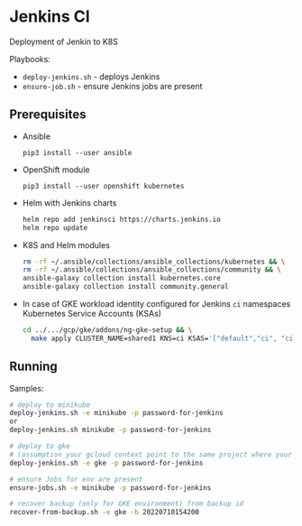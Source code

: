 # Jenkins CI

Deployment of Jenkin to K8S

Playbooks:

* `deploy-jenkins.sh` - deploys Jenkins
* `ensure-job.sh` - ensure Jenkins jobs are present

## Prerequisites

* Ansible

  `pip3 install --user ansible`

* OpenShift module

  `pip3 install --user openshift kubernetes`

* Helm with Jenkins charts

  ```bash
  helm repo add jenkinsci https://charts.jenkins.io
  helm repo update
  ```

* K8S and Helm modules

  ```bash
  rm -rf ~/.ansible/collections/ansible_collections/kubernetes && \
  rm -rf ~/.ansible/collections/ansible_collections/community && \
  ansible-galaxy collection install kubernetes.core
  ansible-galaxy collection install community.general
  ```

* In case of GKE workload identity configured for Jenkins `ci` namespaces Kubernetes Service Accounts (KSAs)

  ```bash
  cd ../.../gcp/gke/addons/ng-gke-setup && \
    make apply CLUSTER_NAME=shared1 KNS=ci KSAS='["default","ci", "ci-jenkins"]' ROLES='["roles/storage.admin"]'
  ```

## Running

Samples:

```bash
# deploy to minikube
deploy-jenkins.sh -e minikube -p password-for-jenkins
or
deploy-jenkins.sh minikube -p password-for-jenkins

# deploy to gke
# (assumption your gcloud context point to the same project where your k8s context points to GKE)
deploy-jenkins.sh -e gke -p password-for-jenkins

# ensure Jobs for env are present
ensure-jobs.sh -e minikube -p password-for-jenkins

# recover backup (only for GKE environment) from backup id
recover-from-backup.sh -e gke -b 20220710154200
```
